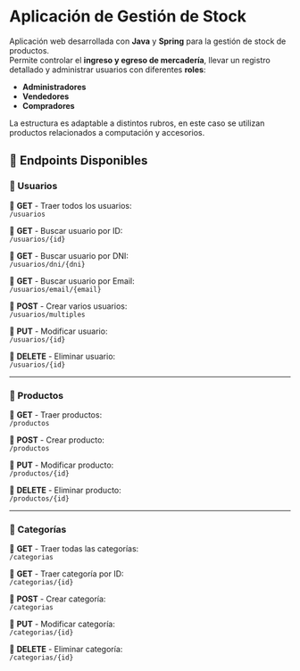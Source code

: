 # Aplicación de Gestión de Stock

Aplicación web desarrollada con **Java** y **Spring** para la gestión de stock de productos.  
Permite controlar el **ingreso y egreso de mercadería**, llevar un registro detallado y administrar usuarios con diferentes **roles**:  
- **Administradores**  
- **Vendedores**  
- **Compradores**  

La estructura es adaptable a distintos rubros, en este caso se utilizan productos relacionados a computación y accesorios. 

## 🚀 Endpoints Disponibles  

### 🔹 Usuarios  

📌 **GET** - Traer todos los usuarios:  
`/usuarios`  

📌 **GET** - Buscar usuario por ID:  
`/usuarios/{id}`  

📌 **GET** - Buscar usuario por DNI:  
`/usuarios/dni/{dni}`  

📌 **GET** - Buscar usuario por Email:  
`/usuarios/email/{email}`  

📌 **POST** - Crear varios usuarios:  
`/usuarios/multiples`  

📌 **PUT** - Modificar usuario:  
`/usuarios/{id}`  

📌 **DELETE** - Eliminar usuario:  
`/usuarios/{id}`  

---

### 🔹 Productos  

📌 **GET** - Traer productos:  
`/productos`  

📌 **POST** - Crear producto:  
`/productos`  

📌 **PUT** - Modificar producto:  
`/productos/{id}`  

📌 **DELETE** - Eliminar producto:  
`/productos/{id}`  

---

### 🔹 Categorías  

📌 **GET** - Traer todas las categorías:  
`/categorias`  

📌 **GET** - Traer categoría por ID:  
`/categorias/{id}`  

📌 **POST** - Crear categoría:  
`/categorias`  

📌 **PUT** - Modificar categoría:  
`/categorias/{id}`  

📌 **DELETE** - Eliminar categoría:  
`/categorias/{id}`  
